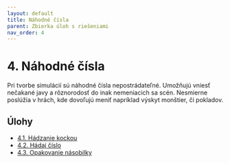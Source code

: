 ```yaml
---
layout: default
title: Náhodné čísla
parent: Zbierka úloh s riešeniami
nav_order: 4
---
```


# 4. Náhodné čísla
Pri tvorbe simulácií sú náhodné čísla nepostrádateľné. Umožňujú vniesť nečakané javy a rôznorodosť do inak nemeniacich sa scén. Nesmierne poslúžia v hrách, kde dovoľujú meniť napríklad výskyt monštier, či pokladov.


## Úlohy

- [4.1. Hádzanie kockou](/coding/beginner/4-chapter/1.html)
- [4.2. Hádaj číslo](/coding/beginner/4-chapter/2.html)
- [4.3. Opakovanie násobilky](/coding/beginner/4-chapter/3.html)
